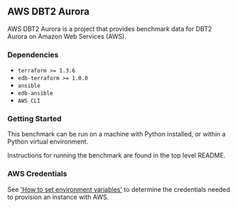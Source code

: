 ## AWS DBT2 Aurora

AWS DBT2 Aurora is a project that provides benchmark data for DBT2 Aurora on Amazon Web Services (AWS).

### Dependencies

- `terraform >= 1.3.6`
- `edb-terraform >= 1.0.0`
- `ansible`
- `edb-ansible`
- `AWS CLI`

### Getting Started

This benchmark can be run on a machine with Python installed, or within a Python virtual environment.

Instructions for running the benchmark are found in the top level README.

### AWS Credentials

See ['How to set environment variables'](https://docs.aws.amazon.com/cli/latest/userguide/cli-configure-envvars.html) to determine the credentials needed to provision an instance with AWS.
